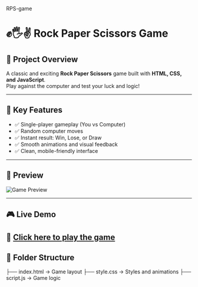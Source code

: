 RPS-game

# ✊🖐✌️ Rock Paper Scissors Game

## 📌 Project Overview
A classic and exciting **Rock Paper Scissors** game built with **HTML, CSS, and JavaScript**.  
Play against the computer and test your luck and logic!

---

## 🌟 Key Features
- ✅ Single-player gameplay (You vs Computer)
- ✅ Random computer moves
- ✅ Instant result: Win, Lose, or Draw
- ✅ Smooth animations and visual feedback
- ✅ Clean, mobile-friendly interface

---

## 📸 Preview

![Game Preview](https://media.giphy.com/media/LHZyixOnHwDDy/giphy.gif) 

---

## 🎮 Live Demo
🔗 [Click here to play the game](https://rpsakanksha.netlify.app/)
---


## 📂 Folder Structure

├── index.html → Game layout
├── style.css → Styles and animations
├── script.js → Game logic

